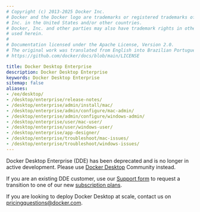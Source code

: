```yaml
---
# Copyright (c) 2013-2025 Docker Inc.
# Docker and the Docker logo are trademarks or registered trademarks of Docker,
# Inc. in the United States and/or other countries.
# Docker, Inc. and other parties may also have trademark rights in other terms
# used herein.
#
# Documentation licensed under the Apache License, Version 2.0.
# The original work was translated from English into Brazilian Portuguese.
# https://github.com/docker/docs/blob/main/LICENSE

title: Docker Desktop Enterprise
description: Docker Desktop Enterprise
keywords: Docker Desktop Enterprise
sitemap: false
aliases:
- /ee/desktop/
- /desktop/enterprise/release-notes/
- /desktop/enterprise/admin/install/mac/
- /desktop/enterprise/admin/configure/mac-admin/
- /desktop/enterprise/admin/configure/windows-admin/
- /desktop/enterprise/user/mac-user/
- /desktop/enterprise/user/windows-user/
- /desktop/enterprise/app-designer/
- /desktop/enterprise/troubleshoot/mac-issues/
- /desktop/enterprise/troubleshoot/windows-issues/
---
```

Docker Desktop Enterprise (DDE) has been deprecated and is no longer in active development. Please use [Docker Desktop](../_index.md) Community instead.

If you are an existing DDE customer, use our [Support form](https://hub.docker.com/support/desktop/) to request a transition to one of our new [subscription plans](https://www.docker.com/pricing).

If you are looking to deploy Docker Desktop at scale, contact us on [pricingquestions@docker.com](mailto:pricingquestions@docker.com).
